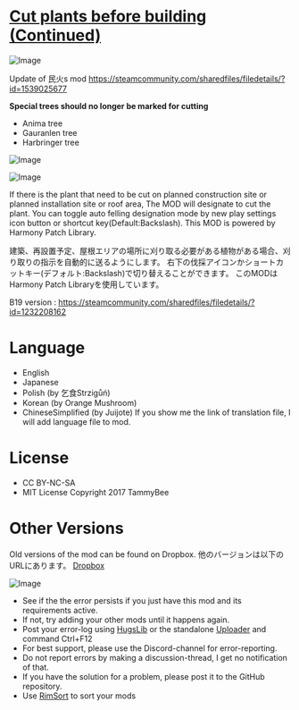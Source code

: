 # [Cut plants before building (Continued)]()

![Image](https://i.imgur.com/buuPQel.png)

Update of 民火s mod https://steamcommunity.com/sharedfiles/filedetails/?id=1539025677

**Special trees should no longer be marked for cutting**


-  Anima tree
-  Gauranlen tree
-  Harbringer tree



![Image](https://i.imgur.com/pufA0kM.png)
	
![Image](https://i.imgur.com/Z4GOv8H.png)

If there is the plant that need to be cut on planned construction site or planned installation site or roof area,
The MOD will designate to cut the plant.
You can toggle auto felling designation mode by new play settings icon button or shortcut key(Default:Backslash).
This MOD is powered by Harmony Patch Library.

建築、再設置予定、屋根エリアの場所に刈り取る必要がある植物がある場合、刈り取りの指示を自動的に送るようにします。
右下の伐採アイコンかショートカットキー(デフォルト:Backslash)で切り替えることができます。
このMODはHarmony Patch Libraryを使用しています。

B19 version : https://steamcommunity.com/sharedfiles/filedetails/?id=1232208162

# Language

- English
- Japanese
- Polish (by 乞食Strzigůń)
- Korean (by Orange Mushroom)
- ChineseSimplified (by Juijote)
If you show me the link of translation file, I will add language file to mod.

# License

- CC BY-NC-SA
- MIT License
Copyright 2017 TammyBee

# Other Versions

Old versions of the mod can be found on Dropbox.
他のバージョンは以下のURLにあります。
[Dropbox](https://www.dropbox.com/sh/z3czwl5d7l0cqcd/AADpUgIRopahoG8WgCOY_Pb2a)

![Image](https://i.imgur.com/PwoNOj4.png)



-  See if the the error persists if you just have this mod and its requirements active.
-  If not, try adding your other mods until it happens again.
-  Post your error-log using [HugsLib](https://steamcommunity.com/workshop/filedetails/?id=818773962) or the standalone [Uploader](https://steamcommunity.com/sharedfiles/filedetails/?id=2873415404) and command Ctrl+F12
-  For best support, please use the Discord-channel for error-reporting.
-  Do not report errors by making a discussion-thread, I get no notification of that.
-  If you have the solution for a problem, please post it to the GitHub repository.
-  Use [RimSort](https://github.com/RimSort/RimSort/releases/latest) to sort your mods


